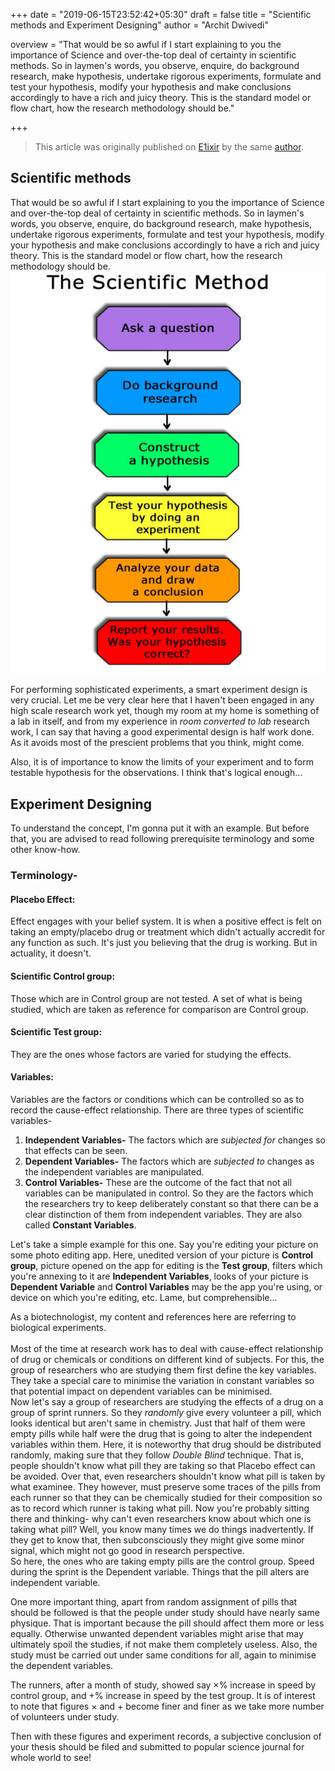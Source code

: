 +++
date = "2019-06-15T23:52:42+05:30"
draft = false
title = "Scientific methods and Experiment Designing"
author = "Archit Dwivedi"

overview = "That would be so awful if I start explaining to you the importance of Science and over-the-top deal of certainty in scientific methods. So in laymen's words, you observe, enquire, do background research, make hypothesis, undertake rigorous experiments, formulate and test your hypothesis, modify your hypothesis and make conclusions accordingly to have a rich and juicy theory. This is the standard model or flow chart, how the research methodology should be."

+++

> This article was originally published on [E1ixir](https://e1ixir.netlify.com) by the same [author](https://github.com/evi1haxor/).

## Scientific methods
That would be so awful if I start explaining to you the importance of Science and over-the-top deal of certainty in scientific methods. So in laymen's words, you observe, enquire, do background research, make hypothesis, undertake rigorous experiments, formulate and test your hypothesis, modify your hypothesis and make conclusions accordingly to have a rich and juicy theory. This is the standard model or flow chart, how the research methodology should be.
![Research methodology](https://raw.githubusercontent.com/evi1haxor/e1ixir/master/static/Screenshot_2018-09-02-12-45-51-493_net.ia.iawriter.png)



For performing sophisticated experiments, a smart experiment design is very crucial. Let me be very clear here that I haven't been engaged in any high scale research work yet, though my room at my home is something of a lab in itself, and from my experience in _room converted to lab_ research work, I can say that having a good experimental design is half work done. As it avoids most of the prescient problems that you think, might come.

Also, it is of importance to know the limits of your experiment and to form testable hypothesis for the observations. I think that's logical enough...


## Experiment Designing
To understand the concept, I'm gonna put it with an example. But before that, you are advised to read following prerequisite terminology and some other know-how.

### Terminology-

#### Placebo Effect: 
Effect engages with your belief system. It is when a positive effect is felt on taking an empty/placebo drug or treatment which didn't actually accredit for any function as such. It's just you believing that the drug is working. But in actuality, it doesn't.

#### Scientific Control group:
Those which are in Control group are not tested. A set of what is being studied, which are taken as reference for comparison are Control group.

#### Scientific Test group:
They are the ones whose factors are varied for studying the effects.

#### Variables:
Variables are the factors or conditions which can be controlled so as to record the cause-effect relationship. There are three types of scientific variables-<br>
1. **Independent Variables-** The factors which are _subjected for_ changes so that effects can be seen.<br>
2. **Dependent Variables-** The factors which are _subjected to_ changes as the independent variables are manipulated.<br>
3. **Control Variables-** These are the outcome of the fact that not all variables can be manipulated in control. So they are the factors which the researchers try to keep deliberately constant so that there can be a clear distinction of them from independent variables. They are also called **Constant Variables**.


Let's take a simple example for this one. Say you're editing your picture on some photo editing app. Here, unedited version of your picture is **Control group**, picture opened on the app for editing is the **Test group**, filters which you're annexing to it are **Independent Variables**, looks of your picture is **Dependent Variable** and **Control Variables** may be the app you're using, or device on which you're editing, etc. Lame, but comprehensible...


As a biotechnologist, my content and references here are referring to biological experiments.<br><br>
Most of the time at research work has to deal with cause-effect relationship of drug or chemicals or conditions on different kind of subjects. For this, the group of researchers who are studying them first define the key variables.  They take a special care to minimise the variation in constant variables so that potential impact on dependent variables can be minimised.<br>
Now let's say a group of researchers are studying the effects of a drug on a group of sprint runners. So they _randomly_ give every volunteer a pill, which looks identical but aren't same in chemistry. Just that half of them were empty pills while half were the drug that is going to alter the independent variables within them. Here, it is noteworthy that drug should be distributed randomly, making sure that they follow _Double Blind_ technique. That is, people shouldn't know what pill they are taking so that Placebo effect can be avoided. Over that, even researchers shouldn't know what pill is taken by what examinee. They however, must preserve some traces of the pills from each runner so that they can be chemically studied for their composition so as to record which runner is taking what pill. Now you're probably sitting there and thinking- why can't even researchers know about which one is taking what pill? Well, you know many times we do things inadvertently. If they get to know that, then subconsciously they might give some minor signal, which might not go good in research perspective.<br>
So here, the ones who are taking empty pills are the control group. Speed during the sprint is the Dependent variable. Things that the pill alters are independent variable.

One more important thing, apart from  random  assignment  of  pills that should be followed is that the people under study should have nearly same physique. That is important because the pill should affect them more or less equally. Otherwise unwanted dependent variables might arise that may ultimately spoil the studies, if not make them completely useless.
Also, the study must be carried out under same conditions for all, again to minimise the dependent variables.

The runners, after a month of study, showed say ×% increase in speed by control group, and +% increase in speed by the test group. It is of interest to note that figures × and + become finer and finer as we take more number of volunteers under study. 


Then with these figures and experiment records, a subjective conclusion of your thesis should be filed and submitted to popular science journal for whole world to see!
